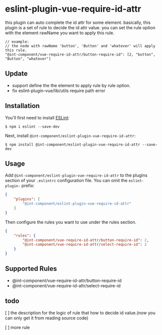 # eslint-plugin-vue-require-id-attr

this plugin can auto complete the id attr for some element.
basically, this plugin is a set of rule to decide the id attr value. you can set the rule option with the element rawName you want to apply this rule.
```
// example:
// the node with rawName 'button', 'Button' and 'whatever' will apply this rule.
"@int-component/vue-require-id-attr/button-require-id": [2, "button", "Button", "whatever"]
```

## Update
* support define the the element to apply rule by rule option.
* fix eslint-plugin-vue/lib/utils require path error

## Installation

You'll first need to install [ESLint](http://eslint.org):

```
$ npm i eslint --save-dev
```

Next, install `@int-component/eslint-plugin-vue-require-id-attr`:

```
$ npm install @int-component/eslint-plugin-vue-require-id-attr --save-dev
```


## Usage

Add `@int-component/eslint-plugin-vue-require-id-attr` to the plugins section of your `.eslintrc` configuration file. You can omit the `eslint-plugin-` prefix:

```json
{
    "plugins": [
        "@int-component/eslint-plugin-vue-require-id-attr"
    ]
}
```


Then configure the rules you want to use under the rules section.

```json
{
    "rules": {
        "@int-component/vue-require-id-attr/button-require-id": 2,
        "@int-component/vue-require-id-attr/select-require-id": 2
    }
}
```

## Supported Rules

* @int-component/vue-require-id-attr/button-require-id
* @int-component/vue-require-id-attr/select-require-id

## todo
[ ] the description for the logic of rule that how to decide id value.(now you can only get it from reading source code)

[ ] more rule






